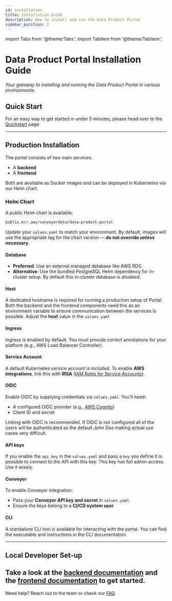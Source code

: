 ```yaml
---
id: installation
title: Installation Guide
description: How to install and run the Data Product Portal
sidebar_position: 2
---
```


import Tabs from '@theme/Tabs';
import TabItem from '@theme/TabItem';

# Data Product Portal Installation Guide

_Your gateway to installing and running the Data Product Portal in various environments._

## Quick Start

For an easy way to get started in under 5 minutes, please head over to the [Quickstart](./quickstart) page

---

## Production Installation

The portal consists of two main services:
- A **backend**
- A **frontend**

Both are available as Docker images and can be deployed in Kubernetes via our Helm chart.

### Helm Chart

A public Helm chart is available:

```bash
public.ecr.aws/conveyordata/data-product-portal
```

Update your `values.yaml` to match your environment. By default, images will use the appropriate tag for the chart version — **do not override unless necessary**.

#### Database

- **Preferred**: Use an external managed database like AWS RDS.
- **Alternative**: Use the bundled PostgreSQL Helm dependency for in-cluster setup. By default this in-cluster database is *disabled*.

#### Host

A dedicated hostname is required for running a production setup of Portal.
Both the backend and the frontend components need this as an environment variable to ensure communication between the services is possible.
Adjust the **host** value in the `values.yaml`

#### Ingress

Ingress is enabled by default. You must provide correct annotations for your platform (e.g., AWS Load Balancer Controller).

#### Service Account

A default Kubernetes service account is included.
To enable **AWS integrations**, link this with **IRSA** ([IAM Roles for Service Accounts](https://docs.aws.amazon.com/eks/latest/userguide/iam-roles-for-service-accounts.html)).

#### OIDC

Enable OIDC by supplying credentials via `values.yaml`. You’ll need:
- A configured OIDC provider (e.g., [AWS Cognito](https://aws.amazon.com/cognito/))
- Client ID and secret

Linking with OIDC is recommended. If OIDC is not configured all of the users will be authenticated as the default *John Doe* making actual use cases very difficult.

#### API keys
If you enable the `api_key` in the `values.yaml` and pass a `key` you define it is possible to connect to the API with this key. This key has full admin access. Use it wisely.

#### Conveyor

To enable Conveyor integration:
- Pass your **Conveyor API key and secret** in `values.yaml`
- Ensure the keys belong to a **CI/CD system user**

#### CLI

A standalone CLI tool is available for interacting with the portal. You can find the executable and instructions in the CLI documentation.

---

## Local Developer Set-up

Take a look at the [backend documentation](https://github.com/conveyordata/data-product-portal/blob/main/backend/README.md) and the [frontend documentation](https://github.com/conveyordata/data-product-portal/blob/main/backend/README.md) to get started.
---

Need help? Reach out to the team or check our [FAQ](../faq).

